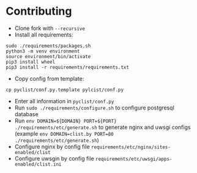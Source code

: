 Contributing
======

* Clone fork with `--recursive`
* Install all requirements:
```
sudo ./requirements/packages.sh
python3 -m venv environment
source environment/bin/activate
pip3 install wheel
pip3 install -r requirements/requirements.txt
```
* Copy config from template:
```
cp pyclist/conf.py.template pylcist/conf.py
```
* Enter all information in `pyclist/conf.py`
* Run `sudo ./requirements/configure.sh` to configure postgresql database
* Run `env DOMAIN=${DOMAIN} PORT=${PORT} ./requirements/etc/generate.sh` to generate nginx and uwsgi configs (example `env DOMAIN=clist.by PORT=80 ./requirements/etc/generate.sh`)
* Configure nginx by config file `requirements/etc/nginx/sites-enabled/clist`
* Configure uwsgin by config file `requirements/etc/uwsgi/apps-enabled/clist.ini`
